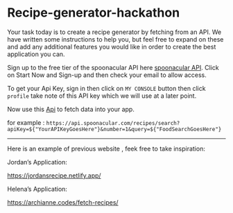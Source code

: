 # Recipe-generator-hackathon

Your task today is to create a recipe generator by fetching from an API. We have written some instructions to help you, but feel free to expand on these and add any additional features you would like in order to create the best application you can.

Sign up to the free tier of the spoonacular API here
[spoonacular API](https://link-url-here.org).
Click on Start Now and Sign-up and then check your email to allow access.

To get your Api Key, sign in then click on `MY CONSOLE` button then click `profile` take note of this API key which we will use at a later point.

Now use this [Api](https://spoonacular.com/food-api/docs#Authentication) to fetch data into your app.

for example :
`https://api.spoonacular.com/recipes/search?apiKey=${"YourAPIKeyGoesHere"}&number=1&query=${"FoodSearchGoesHere"}`

---

Here is an example of previous website , feek free to take inspiration:

Jordan’s Application:

https://jordansrecipe.netlify.app/

Helena’s Application:

https://archianne.codes/fetch-recipes/
